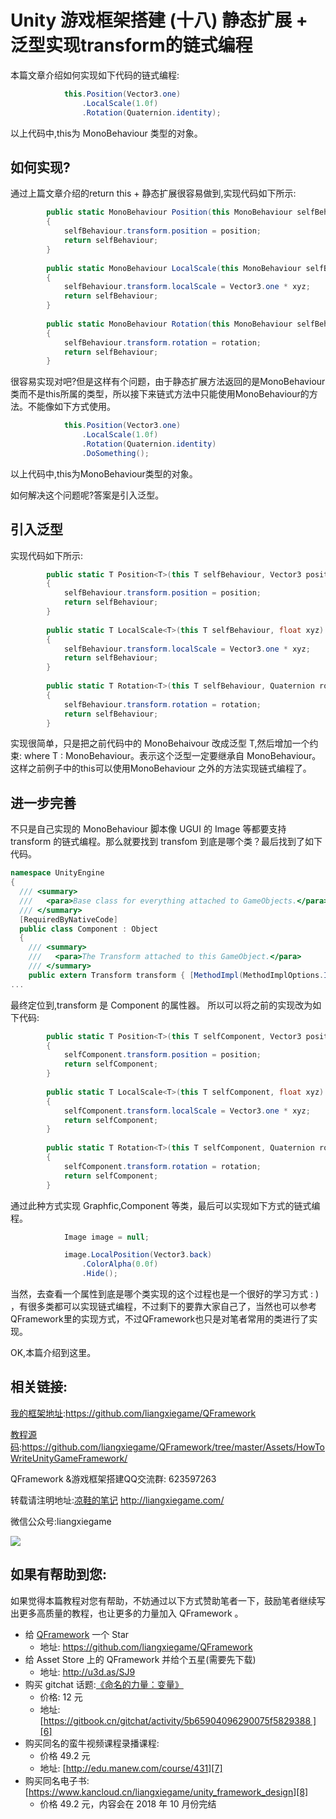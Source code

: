 # Unity 游戏框架搭建 (十八) 静态扩展 + 泛型实现transform的链式编程

本篇文章介绍如何实现如下代码的链式编程:

```cs
			this.Position(Vector3.one)			
				.LocalScale(1.0f)				
				.Rotation(Quaternion.identity); 
```

以上代码中,this为 MonoBehaviour 类型的对象。

## 如何实现?

通过上篇文章介绍的return this + 静态扩展很容易做到,实现代码如下所示:
```cs
		public static MonoBehaviour Position(this MonoBehaviour selfBehaviour, Vector3 position) 
		{
			selfBehaviour.transform.position = position;
			return selfBehaviour;
		}
		
		public static MonoBehaviour LocalScale(this MonoBehaviour selfBehaviour, float xyz)
		{
			selfBehaviour.transform.localScale = Vector3.one * xyz;
			return selfBehaviour;
		}
		
		public static MonoBehaviour Rotation(this MonoBehaviour selfBehaviour, Quaternion rotation)
		{
			selfBehaviour.transform.rotation = rotation;
			return selfBehaviour;
		}
```

很容易实现对吧?但是这样有个问题，由于静态扩展方法返回的是MonoBehaviour类而不是this所属的类型，所以接下来链式方法中只能使用MonoBehaviour的方法。不能像如下方式使用。
```cs
			this.Position(Vector3.one)			
				.LocalScale(1.0f)				
				.Rotation(Quaternion.identity)
				.DoSomething(); 
```

以上代码中,this为MonoBehaviour类型的对象。

如何解决这个问题呢?答案是引入泛型。

## 引入泛型
实现代码如下所示:
```cs
		public static T Position<T>(this T selfBehaviour, Vector3 position) where T : MonoBehaviour
		{
			selfBehaviour.transform.position = position;
			return selfBehaviour;
		}
		
		public static T LocalScale<T>(this T selfBehaviour, float xyz) where T : MonoBehaviour
		{
			selfBehaviour.transform.localScale = Vector3.one * xyz;
			return selfBehaviour;
		}
		
		public static T Rotation<T>(this T selfBehaviour, Quaternion rotation) where T : MonoBehaviour
		{
			selfBehaviour.transform.rotation = rotation;
			return selfBehaviour;
		}
```
实现很简单，只是把之前代码中的 MonoBehaivour 改成泛型 T,然后增加一个约束: where T : MonoBehaviour。表示这个泛型一定要继承自 MonoBehaviour。这样之前例子中的this可以使用MonoBehaviour 之外的方法实现链式编程了。

## 进一步完善
不只是自己实现的 MonoBehaviour 脚本像 UGUI 的 Image 等都要支持 transform 的链式编程。那么就要找到 transfom 到底是哪个类？最后找到了如下代码。
```cs
namespace UnityEngine
{
  /// <summary>
  ///   <para>Base class for everything attached to GameObjects.</para>
  /// </summary>
  [RequiredByNativeCode]
  public class Component : Object
  {
    /// <summary>
    ///   <para>The Transform attached to this GameObject.</para>
    /// </summary>
    public extern Transform transform { [MethodImpl(MethodImplOptions.InternalCall)] get; }
...
```
最终定位到,transform 是 Component 的属性器。
所以可以将之前的实现改为如下代码:
```cs
		public static T Position<T>(this T selfComponent, Vector3 position) where T : Component
		{
			selfComponent.transform.position = position;
			return selfComponent;
		}
		
		public static T LocalScale<T>(this T selfComponent, float xyz) where T : Component
		{
			selfComponent.transform.localScale = Vector3.one * xyz;
			return selfComponent;
		}
		
		public static T Rotation<T>(this T selfComponent, Quaternion rotation) where T : Component
		{
			selfComponent.transform.rotation = rotation;
			return selfComponent;
		}
```
通过此种方式实现 Graphfic,Component 等类，最后可以实现如下方式的链式编程。
```cs
			Image image = null;

			image.LocalPosition(Vector3.back)
				.ColorAlpha(0.0f)
				.Hide();
```

当然，去查看一个属性到底是哪个类实现的这个过程也是一个很好的学习方式 : ) ，有很多类都可以实现链式编程，不过剩下的要靠大家自己了，当然也可以参考QFramework里的实现方式，不过QFramework也只是对笔者常用的类进行了实现。

OK,本篇介绍到这里。

## 相关链接:
[我的框架地址][1]:https://github.com/liangxiegame/QFramework

[教程源码][2]:https://github.com/liangxiegame/QFramework/tree/master/Assets/HowToWriteUnityGameFramework/

QFramework &游戏框架搭建QQ交流群: 623597263

转载请注明地址:[凉鞋的笔记][3] http://liangxiegame.com/

微信公众号:liangxiegame

![][image-1]

## 如果有帮助到您:
如果觉得本篇教程对您有帮助，不妨通过以下方式赞助笔者一下，鼓励笔者继续写出更多高质量的教程，也让更多的力量加入 QFramework 。

* 给 [QFramework][4] 一个 Star
	* 地址: https://github.com/liangxiegame/QFramework
* 给 Asset Store 上的 QFramework 并给个五星(需要先下载)
	* 地址: http://u3d.as/SJ9
* 购买 gitchat 话题:[《命名的力量：变量》][5]
	* 价格: 12 元
	* 地址: [https://gitbook.cn/gitchat/activity/5b65904096290075f5829388 ][6]
* 购买同名的蛮牛视频课程录播课程: 
	* 价格 49.2 元
	* 地址: [http://edu.manew.com/course/431][7]
* 购买同名电子书:[https://www.kancloud.cn/liangxiegame/unity_framework_design][8]
	* 价格  49.2 元，内容会在 2018 年 10 月份完结

[1]:	https://github.com/liangxiegame/QFramework
[2]:	https://github.com/liangxiegame/QFramework/tree/master/Assets/HowToWriteUnityGameFramework/%0A
[3]:	http://liangxiegame.com/
[4]:	https://github.com/liangxiegame/QFramework
[5]:	https://gitbook.cn/gitchat/activity/5b65904096290075f5829388
[6]:	https://gitbook.cn/gitchat/activity/5b65904096290075f5829388 "https://gitbook.cn/gitchat/activity/5b65904096290075f5829388"
[7]:	http://edu.manew.com/course/431
[8]:	https://www.kancloud.cn/liangxiegame/unity_framework_design

[image-1]:	https://ws4.sinaimg.cn/large/006tKfTcgy1fryc5skygwj30by0byt9i.jpg